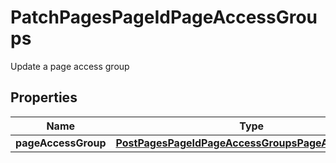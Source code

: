 

# PatchPagesPageIdPageAccessGroups

Update a page access group

## Properties

Name | Type | Description | Notes
------------ | ------------- | ------------- | -------------
**pageAccessGroup** | [**PostPagesPageIdPageAccessGroupsPageAccessGroup**](PostPagesPageIdPageAccessGroupsPageAccessGroup.md) |  |  [optional]



